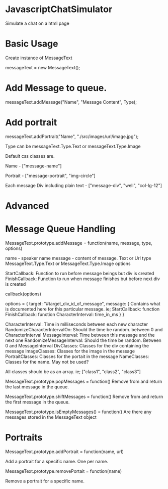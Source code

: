# JavascriptChatSimulator

Simulate a chat on a html page

# Basic Usage

Create instance of MessageText

messageText = new MessageText();

# Add Message to queue.

messageText.addMessage("Name", "Message Content", Type);

# Add portrait

messageText.addPortrait("Name", "./src/images/url/image.jpg");

Type can be messageText.Type.Text or messageText.Type.Image

Default css classes are.

Name - ["message-name"]

Portrait - ["message-portrait", "img-circle"]

Each message Div including plain text - ["message-div", "well", "col-lg-12"]

# Advanced

# Message Queue Handling

MessageText.prototype.addMessage = function(name, message, type, options)

name - speaker name
message - content of message. Text or Url
type MessageText.Type.Text or MessageText.Type.Image
options

StartCallback: Function to run before message beings but div is created
FinishCallback: Function to run when message finishes but before next div is created

callback(options)

options = {
    target: "#target_div_id_of_message",
    message: {
        Contains what is documented here for this particular message.
        ie; StartCallback: function
        FinishCallback: function
        CharacterInterval: time_in_ms
    }
}

CharacterInterval: Time in milliseconds between each new character
RandomizeCharacterIntervalOn: Should the time be random. between 0 and CharacterInterval
MessageInterval: Time between this message and the next one
RandomizeMessageInterval: Should the time be random. Between 0 and MessageInterval
DivClasses: Classes for the div containing the message
ImageClasses: Classes for the image in the message
PortraitClasses: Classes for the portait in the message
NameClasses: Classes for the name. May not be used?

All classes should be as an array. ie; ["class1", "class2", "class3"]

MessageText.prototype.popMessages = function()
Remove from and return the last message in the queue.

MessageText.prototype.shiftMessages = function()
Remove from and return the first message in the queue.

MessageText.prototype.isEmptyMessages() = function()
Are there any messages stored in the MessageText object

# Portraits

MessageText.prototype.addPortrait = function(name, url)

Add a portrait for a specific name. One per name.

MessageText.prototype.removePortait = function(name)

Remove a portrait for a specific name.
